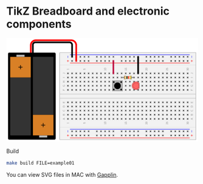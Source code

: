 # TikZ Breadboard and electronic components

![](https://raw.githubusercontent.com/nicola-strappazzon/tikzbreadboard/refs/heads/main/example01.svg?token=GHSAT0AAAAAADCZFECBRMU3JRJQ4KCWF4SO2DRFMBA)

Build

```bash
make build FILE=example01
```

You can view SVG files in MAC with [Gapplin](https://gapplin.wolfrosch.com).
